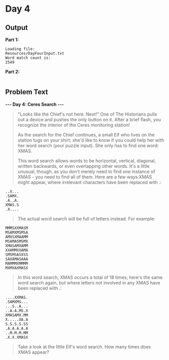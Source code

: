 # Day 4

## Output

**Part 1:**
```
Loading file:
Resources/DayFourInput.txt
Word match count is:
2549
```

**Part 2:**
```

```

## Problem Text

**--- Day 4: Ceres Search ---**

> "Looks like the Chief's not here. Next!" One of The Historians pulls out a device and pushes the only button on it. After a brief flash, you recognize the interior of the Ceres monitoring station!
> 
> As the search for the Chief continues, a small Elf who lives on the station tugs on your shirt; she'd like to know if you could help her with her word search (your puzzle input). She only has to find one word: XMAS.
> 
> This word search allows words to be horizontal, vertical, diagonal, written backwards, or even overlapping other words. It's a little unusual, though, as you don't merely need to find one instance of XMAS - you need to find all of them. Here are a few ways XMAS might appear, where irrelevant characters have been replaced with .:

```
..X...
.SAMX.
.A..A.
XMAS.S
.X....
```

> The actual word search will be full of letters instead. For example:

```
MMMSXXMASM
MSAMXMSMSA
AMXSXMAAMM
MSAMASMSMX
XMASAMXAMM
XXAMMXXAMA
SMSMSASXSS
SAXAMASAAA
MAMMMXMMMM
MXMXAXMASX
```

> In this word search, XMAS occurs a total of 18 times; here's the same word search again, but where letters not involved in any XMAS have been replaced with .:

``` 
....XXMAS.
.SAMXMS...
...S..A...
..A.A.MS.X
XMASAMX.MM
X.....XA.A
S.S.S.S.SS
.A.A.A.A.A
..M.M.M.MM
.X.X.XMASX
```

> Take a look at the little Elf's word search. How many times does XMAS appear?
